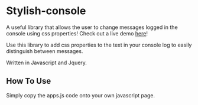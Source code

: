 # Stylish-console
A useful library that allows the user to change messages logged in the console using css properties! Check out a live demo [here](https://jprevost21.github.io/stylish-console/)!

Use this library to add css properties to the text in your console log to easily distinguish between messages.

Written in Javascript and Jquery.

## How To Use
Simply copy the apps.js code onto your own javascript page.